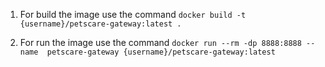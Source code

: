 1. For build the image use the command
`docker build -t {username}/petscare-gateway:latest .`

2. For run the image use the command 
`docker run --rm -dp 8888:8888 --name  petscare-gateway {username}/petscare-gateway:latest`
